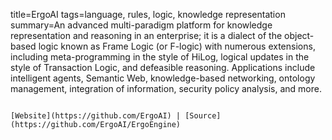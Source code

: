 title=ErgoAI
tags=language, rules, logic, knowledge representation
summary=An advanced multi-paradigm platform for knowledge representation and reasoning in an enterprise; it is a dialect of the object-based logic known as Frame Logic (or F-logic) with numerous extensions, including meta-programming in the style of HiLog, logical updates in the style of Transaction Logic, and defeasible reasoning. Applications include intelligent agents, Semantic Web, knowledge-based networking, ontology management, integration of information, security policy analysis, and more.
~~~~~~

[Website](https://github.com/ErgoAI) | [Source](https://github.com/ErgoAI/ErgoEngine)


